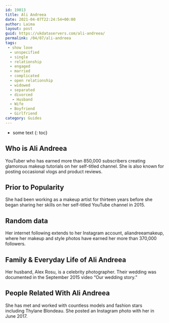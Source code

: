 ```yaml
---
id: 19013
title: Ali Andreea
date: 2021-04-07T22:24:54+00:00
author: Laima
layout: post
guid: https://ukdataservers.com/ali-andreea/
permalink: /04/07/ali-andreea
tags:
 - show love
  - unspecified
  - single
  - relationship
  - engaged
  - married
  - complicated
  - open relationship
  - widowed
  - separated
  - divorced
   - Husband
  - Wife
  - Boyfriend
  - Girlfriend
category: Guides
---
```


* some text
{: toc}


## Who is Ali Andreea
                  
                  
                  
YouTuber who has earned more than 850,000 subscribers creating glamorous makeup tutorials on her self-titled channel. She is also known for posting occasional vlogs and product reviews. 
                  
              
            
              
            
                
                
                
## Prior to Popularity
                  
                  
                  
She had been working as a makeup artist for thirteen years before she began sharing her skills on her self-titled YouTube channel in 2015. 
                  
              
            
              
            
                
                
                
## Random data
                  
                  
                  
Her internet following extends to her Instagram account, aliandreeamakeup, where her makeup and style photos have earned her more than 370,000 followers. 
                  
              
            
              
            
                
                
                
## Family & Everyday Life of Ali Andreea
                  
                  
                  
Her husband, Alex Rosu, is a celebrity photographer. Their wedding was documented in the September 2015 video &#8220;Our wedding story.&#8221; 
                  
              
            
              
            
                
                
                
## People Related With Ali Andreea
                  
                  
                  
She has met and worked with countless models and fashion stars including Thylane Blondeau. She posted an Instagram photo with her in June 2017. 
                  
              
            
              
            
                
              
            
              
              
            
            
              
            
          
          
          